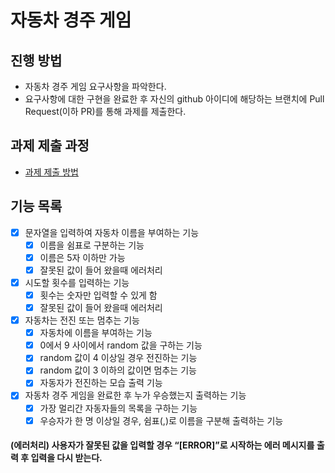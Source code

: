 # 자동차 경주 게임
## 진행 방법
* 자동차 경주 게임 요구사항을 파악한다.
* 요구사항에 대한 구현을 완료한 후 자신의 github 아이디에 해당하는 브랜치에 Pull Request(이하 PR)를 통해 과제를 제출한다.

## 과제 제출 과정
* [과제 제출 방법](https://github.com/next-step/nextstep-docs/tree/master/precourse)

## 기능 목록
* [x] 문자열을 입력하여 자동차 이름을 부여하는 기능
  * [x] 이름을 쉼표로 구분하는 기능
  * [x] 이름은 5자 이하만 가능
  * [x] 잘못된 값이 들어 왔을때 에러처리
* [x] 시도할 횟수를 입력하는 기능
  * [x] 횟수는 숫자만 입력할 수 있게 함
  * [x] 잘못된 값이 들어 왔을때 에러처리
* [x] 자동차는 전진 또는 멈추는 기능
  * [x] 자동차에 이름을 부여하는 기능
  * [x] 0에서 9 사이에서 random 값을 구하는 기능 
  * [x] random 값이 4 이상일 경우 전진하는 기능
  * [x] random 값이 3 이하의 값이면 멈추는 기능
  * [x] 자동자가 전진하는 모습 출력 기능
* [x] 자동차 경주 게임을 완료한 후 누가 우승했는지 출력하는 기능
  * [x] 가장 멀리간 자동자들의 목록을 구하는 기능 
  * [x] 우승자가 한 명 이상일 경우, 쉼표(,)로 이름을 구분해 출력하는 기능
#### (에러처리) 사용자가 잘못된 값을 입력할 경우 “[ERROR]”로 시작하는 에러 메시지를 출력 후 입력을 다시 받는다.